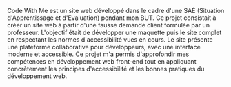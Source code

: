 Code With Me est un site web développé dans le cadre d'une SAÉ (Situation d'Apprentissage et d'Évaluation) pendant mon BUT. Ce projet consistait à créer un site web à partir d'une fausse demande client formulée par un professeur. L'objectif était de développer une maquette puis le site complet en respectant les normes d'accessibilité vues en cours. Le site présente une plateforme collaborative pour développeurs, avec une interface moderne et accessible. Ce projet m'a permis d'approfondir mes compétences en développement web front-end tout en appliquant concrètement les principes d'accessibilité et les bonnes pratiques du développement web.
